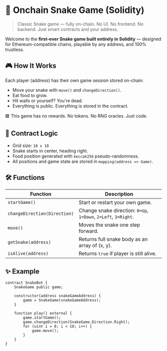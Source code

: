 # 🐍 Onchain Snake Game (Solidity)         
         
> Classic Snake game — fully on-chain. No UI. No frontend. No backend. Just smart contracts and your address.     
        
Welcome to the **first-ever Snake game built entirely in Solidity** — designed for Ethereum-compatible chains, playable by any address, and 100% trustless.    
            
## 🎮 How It Works   
        
Each player (address) has their own game session stored on-chain:   
       
- Move your snake with `move()` and `changeDirection()`. 
- Eat food to grow.     
- Hit walls or yourself? You're dead.   
- Everything is public. Everything is stored in the contract.  
     
🟩 This game has no rewards. No tokens. No RNG oracles. Just code.    
    
## 🧠 Contract Logic   
       
- Grid size: `10 x 10`    
- Snake starts in center, heading right.  
- Food position generated with `keccak256` pseudo-randomness.  
- All positions and game state are stored in `mapping(address => Game)`.  
  
## 🛠 Functions 
 
| Function | Description |    
|---------|-------------|    
| `startGame()` | Start or restart your own game. |    
| `changeDirection(Direction)` | Change snake direction: `0=Up`, `1=Down`, `2=Left`, `3=Right`. |   
| `move()` | Moves the snake one step forward. |   
| `getSnake(address)` | Returns full snake body as an array of (x, y). |   
| `isAlive(address)` | Returns `true` if player is still alive. |

## ✨ Example

```solidity
contract SnakeBot {
    SnakeGame public game;

    constructor(address snakeGameAddress) {
        game = SnakeGame(snakeGameAddress);
    }

    function play() external {
        game.startGame();
        game.changeDirection(SnakeGame.Direction.Right);
        for (uint i = 0; i < 10; i++) {
            game.move();
        }
    }
}
